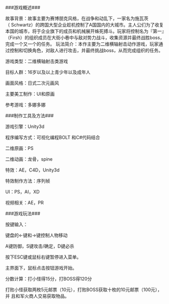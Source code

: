 ###游戏概述###

故事背景：故事主要为赛博朋克风格，在战争和动乱下，一家名为施瓦茨（ Schwartz）的跨国大型企业趁机控制了A国国内的大城市。主人公们为了收复本国的城市，将于企业旗下的成员和机械展开蛛死搏斗。玩家将控制名为『第一』（Firsh）的组织成员在大街小巷中与敌对势力战斗，收集资源并最终战胜boss，完成一个又一个的任务。
玩法简介：本作主要为二维横轴射击动作游戏，玩家通过控制和切换角色，对敌人进行攻击，并最终挑战boss，从而完成组织的任务。

游戏类型：二维横轴射击类游戏

目标人群：16岁以及以上青少年以及成年人

画面风格：日式二次元画风

主要美工制作：UI和原画

参考游戏：多娜多娜


###制作工具及方法###

游戏引擎：Unity3d

程序编写方式：可视化编程BOLT 和C#代码结合

二维原画：PS

二维动画：龙骨，spine

特效：AE，C4D，Unity3d

特效制作方法：序列帧

UI：PS，AI，XD

视频相关：AE，PR

###游戏玩法###

按键输入：   

键盘的←键和→键控制人物移动

A键防御，S键攻击/确定，D键必杀

按下ESC键或鼠标右键暂停进入菜单。

主界面下，鼠标点击按钮游戏开始。

分数计算：打小怪得15分，打BOSS得120分

打败小怪获取两枚5元邮票（10元），打败BOSS获取十枚的10元邮票（100元），并	且和军火商人交易获取物品。
